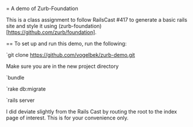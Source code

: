 = A demo of Zurb-Foundation

This is a class assignment to follow RailsCast #417 to generate a basic rails site and style it using (zurb-foundation)[https://github.com/zurb/foundation].

== To set up and run this demo, run the following:

`git clone https://github.com/vogelbek/zurb-demo.git

Make sure you are in the new project directory

`bundle

`rake db:migrate

`rails server

I did deviate slightly from the Rails Cast by routing the root to the index page of interest. This is for your convenience only.
